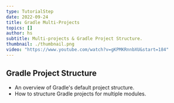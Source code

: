 ```yaml
---
type: TutorialStep
date: 2022-09-24
title: Gradle Multi-Projects
topics: []
author: hs
subtitle: Multi-projects & Gradle Project Structure.
thumbnail: ./thumbnail.png
video: "https://www.youtube.com/watch?v=gKPMKRnnbXU&start=184"
---
```


## Gradle Project Structure

- An overview of Gradle's default project structure.
- How to structure Gradle projects for multiple modules.
